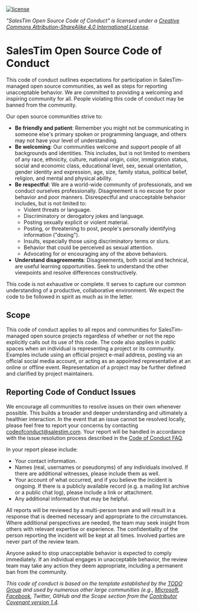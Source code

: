 [![license](https://img.shields.io/badge/License-CC%20BY--SA%204.0-yellow?style=flat)](https://creativecommons.org/licenses/by-sa/4.0/)

*"SalesTim Open Source Code of Conduct" is licensed under a [Creative Commons Attribution-ShareAlike 4.0 International License](http://creativecommons.org/licenses/by-sa/4.0/).*

# SalesTim Open Source Code of Conduct

This code of conduct outlines expectations for participation in SalesTim-managed open source communities, as well as steps for reporting unacceptable behavior. We are committed to providing a welcoming and inspiring community for all. People violating this code of conduct may be banned from the community.

Our open source communities strive to:

- **Be friendly and patient**: Remember you might not be communicating in someone else's primary spoken or programming language, and others may not have your level of understanding.
- **Be welcoming**: Our communities welcome and support people of all backgrounds and identities. This includes, but is not limited to members of any race, ethnicity, culture, national origin, color, immigration status, social and economic class, educational level, sex, sexual orientation, gender identity and expression, age, size, family status, political belief, religion, and mental and physical ability.
- **Be respectful**: We are a world-wide community of professionals, and we conduct ourselves professionally. Disagreement is no excuse for poor behavior and poor manners. Disrespectful and unacceptable behavior includes, but is not limited to:
  - Violent threats or language.
  - Discriminatory or derogatory jokes and language.
  - Posting sexually explicit or violent material.
  - Posting, or threatening to post, people's personally identifying information ("doxing").
  - Insults, especially those using discriminatory terms or slurs.
  - Behavior that could be perceived as sexual attention.
  - Advocating for or encouraging any of the above behaviors.
- **Understand disagreements**: Disagreements, both social and technical, are useful learning opportunities. Seek to understand the other viewpoints and resolve differences constructively.

This code is not exhaustive or complete. It serves to capture our common understanding of a productive, collaborative environment. We expect the code to be followed in spirit as much as in the letter.

## Scope

This code of conduct applies to all repos and communities for SalesTim-managed open source projects regardless of whether or not the repo explicitly calls out its use of this code. The code also applies in public spaces when an individual is representing a project or its community. Examples include using an official project e-mail address, posting via an official social media account, or acting as an appointed representative at an online or offline event. Representation of a project may be further defined and clarified by project maintainers.

## Reporting Code of Conduct Issues

We encourage all communities to resolve issues on their own whenever possible. This builds a broader and deeper understanding and ultimately a healthier interaction. In the event that an issue cannot be resolved locally, please feel free to report your concerns by contacting [codeofconduct@salestim.com](mailto:codeofconduct@salestim.com). Your report will be handled in accordance with the issue resolution process described in the [Code of Conduct FAQ](https://codeofconduct.salestim.com/faq).

In your report please include:

- Your contact information.
- Names (real, usernames or pseudonyms) of any individuals involved. If there are additional witnesses, please include them as well.
- Your account of what occurred, and if you believe the incident is ongoing. If there is a publicly available record (e.g. a mailing list archive or a public chat log), please include a link or attachment.
- Any additional information that may be helpful.

All reports will be reviewed by a multi-person team and will result in a response that is deemed necessary and appropriate to the circumstances. Where additional perspectives are needed, the team may seek insight from others with relevant expertise or experience. The confidentiality of the person reporting the incident will be kept at all times. Involved parties are never part of the review team.

Anyone asked to stop unacceptable behavior is expected to comply immediately. If an individual engages in unacceptable behavior, the review team may take any action they deem appropriate, including a permanent ban from the community.

*This code of conduct is based on the template established by the [TODO Group](http://todogroup.org/) and used by numerous other large communities (e.g., [Microsoft](https://opensource.microsoft.com/codeofconduct/), [Facebook](https://code.facebook.com/pages/876921332402685/open-source-code-of-conduct), Twitter, GitHub and the Scope section from the [Contributor Covenant version 1.4](http://contributor-covenant.org/version/1/4/).*